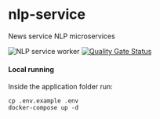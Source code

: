 # nlp-service
News service NLP microservices

![NLP service worker](https://github.com/DeejayRevok/nlp-service/workflows/NLP%20Services/badge.svg)
[![Quality Gate Status](https://sonarcloud.io/api/project_badges/measure?project=DeejayRevok_nlp-service&metric=alert_status)](https://sonarcloud.io/dashboard?id=DeejayRevok_nlp-service)

#### Local running
Inside the application folder run:
```
cp .env.example .env
docker-compose up -d
```
